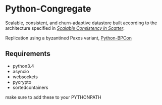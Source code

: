 # Python-Congregate

Scalable, consistent, and churn-adaptive datastore built according to the architecture specified in [*Scalable Consistency in Scatter*](http://homes.cs.washington.edu/~arvind/papers/scatter.pdf). 

Replication using a byzantined Paxos variant, [Python-BPCon](https://github.com/hatmer/python-bpcon) 

## Requirements
* python3.4
* asyncio
* websockets
* pycrypto
* sortedcontainers

make sure to add these to your PYTHONPATH
